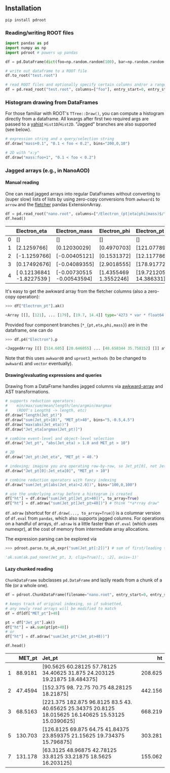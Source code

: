 ## Installation
```
pip install pdroot
```

### Reading/writing ROOT files

```python
import pandas as pd
import numpy as np
import pdroot # powers up pandas

df = pd.DataFrame(dict(foo=np.random.random(100), bar=np.random.random(100)))

# write out dataframe to a ROOT file
df.to_root("test.root")

# read ROOT files and optionally specify certain columns and/or a range of rows
df = pd.read_root("test.root", columns=["foo"], entry_start=0, entry_stop=50)
```

### Histogram drawing from DataFrames

For those familiar with ROOT's `TTree::Draw()`, you can compute a histogram directly from a dataframe.
All kwargs after first two required args are passed to a [yahist](https://github.com/aminnj/yahist) `Hist1D`/`Hist2D`.
"Jagged" branches are also supported (see below).
```python
# expression string and a query/selection string
df.draw("mass+0.1", "0.1 < foo < 0.2", bins="200,0,10")

# 2D with "x:y"
df.draw("mass:foo+1", "0.1 < foo < 0.2")
```

### Jagged arrays (e.g., in NanoAOD)

#### Manual reading

One can read jagged arrays into regular DataFrames without converting to (super slow) lists of lists by using zero-copy conversions from `awkward1` to `arrow` 
and the [fletcher](https://github.com/xhochy/fletcher) pandas ExtensionArray.

```python
df = pd.read_root("nano.root", columns=["/Electron_(pt|eta|phi|mass)$/", "MET_pt"])
df.head()
```
|    | Electron_eta              | Electron_mass             | Electron_phi          | Electron_pt           |   MET_pt |
|---:|:--------------------------|:--------------------------|:----------------------|:----------------------|---------:|
|  0 | []                        | []                        | []                    | []                    | 208.131  |
|  1 | [2.1259766]               | [0.12030029]              | [0.4970703]           | [121.077896]          |  96.3884 |
|  2 | [-1.1259766]              | [-0.00405121]             | [0.1531372]           | [12.117786]           | 284.988  |
|  3 | [0.17492676]              | [-0.04089355]             | [2.9018555]           | [178.91772]           |  26.7631 |
|  4 | [ 0.12136841 -1.8227539 ] | [-0.00730515 -0.00543594] | [1.4355469 1.3552246] | [19.721205 14.386331] |  48.4577 |

It's easy to get the awkward array from the fletcher columns (also a zero-copy operation):
```python
>>> df["Electron_pt"].ak() 

<Array [[], [121], ... [179], [19.7, 14.4]] type='4273 * var * float64'>
```

Provided four component branches (`*_{pt,eta,phi,mass}`) are in the dataframe, one can do
```python
>>> df.p4("Electron").p

<JaggedArray [[] [514.605] [20.646055] ... [48.658344 35.758152] []] at 0x00012ad87358>
```
Note that this uses `awkward0` and `uproot3_methods` (to be changed to `awkward1` and `vector` eventually).

#### Drawing/evaluating expressions and queries

Drawing from a DataFrame handles jagged columns via [awkward-array](https://github.com/scikit-hep/awkward-1.0) and AST transformations.
```python
# supports reduction operators:
#    min/max/sum/mean/length/len/argmin/margmax
#    (ROOT's Length$ -> length, etc)
df.draw("length(Jet_pt)")
df.draw("sum(Jet_pt>10)", "MET_pt>40", bins="5,-0.5,4.5")
df.draw("max(abs(Jet_eta))")
df.draw("Jet_eta[argmax(Jet_pt)]")

# combine event-level and object-level selection
df.draw("Jet_pt", "abs(Jet_eta) > 1.0 and MET_pt > 10")

# 2D
df.draw("Jet_pt:Jet_eta", "MET_pt > 40.")

# indexing; imagine you are operating row-by-row, so Jet_pt[0], not Jet_pt[:,0]
df.draw("Jet_pt[0]:Jet_eta[0]", "MET_pt > 10")

# combine reduction operators with fancy indexing
df.draw("sum(Jet_pt[abs(Jet_eta)<2.0])", bins="100,0,100")

# use the underlying array before a histogram is created
df["ht"] = df.draw("sum(Jet_pt[Jet_pt>40])", to_array=True)
df["ht"] = df.adraw("sum(Jet_pt[Jet_pt>40])") # think "*a*rray draw"
```

`df.adraw` (shortcut for `df.draw(..., to_array=True)`) is a columnar version of `df.eval` from `pandas`,
which also supports jagged columns. For operations on a handful of arrays, `df.adraw` is a little faster than
`df.eval` (which uses numexpr), at the cost of memory from intermediate array allocations.

The expression parsing can be explored via
```python
>>> pdroot.parse.to_ak_expr("sum(Jet_pt[:2])") # sum of first/leading two jet pTs

'ak.sum(ak.pad_none(Jet_pt, 3, clip=True)[:, :2], axis=-1)'
```

#### Lazy chunked reading

`ChunkDataFrame` subclasses `pd.DataFrame` and lazily reads from a chunk of a file (or a whole one).
```python
df = pdroot.ChunkDataFrame(filename="nano.root", entry_start=0, entry_stop=100e3)

# keeps track of original indexing, so if subsetted,
# any newly read arrays will be modified to match
df = df[df["MET_pt"]>40]

pt = df["Jet_pt"].ak()
df["ht"] = ak.sum(pt[pt>40])
# or
df["ht"] = df.adraw("sum(Jet_pt*(Jet_pt>40))")

df.head()
```

|    |   MET_pt | Jet_pt                                                                    |      ht |
|---:|---------:|:--------------------------------------------------------------------------|--------:|
|  1 |  88.9181 | [90.5625   60.28125  57.78125  34.40625  31.875    24.203125 19.21875  18.484375]     | 208.625 |
|  2 |  47.4594 | [152.375    98.       72.75     70.75     48.28125  18.21875]             | 442.156 |
|  3 |  68.5163 | [221.375     182.875      96.8125     83.5        43.         40.65625 25.34375    20.8125     18.015625   16.140625   15.53125    15.0390625]   | 668.219 |
|  5 | 130.703  | [126.8125    69.875     64.75      41.84375   23.859375  21.15625 19.734375  15.796875]        | 303.281 |
|  7 | 131.178  | [63.3125   48.96875  42.78125  33.8125   33.21875  18.5625   16.203125]   | 155.062 |
